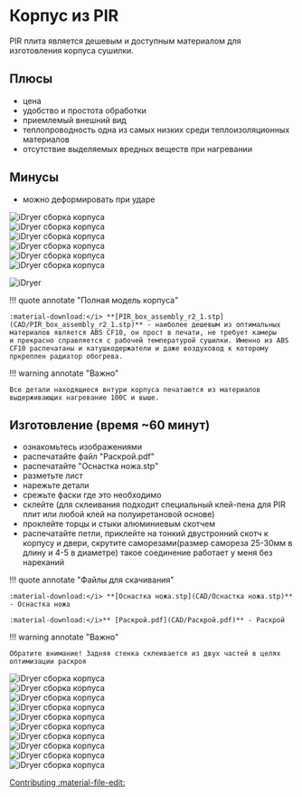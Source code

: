 # Корпус из PIR

PIR плита является дешевым и доступным материалом для изготовления корпуса сушилки. 
## Плюсы
- цена
- удобство и простота обработки
- приемлемый внешний вид
- теплопроводность одна из самых низких среди теплоизоляционных материалов
- отсутствие выделяемых вредных веществ при нагревании


## Минусы
- можно деформировать при ударе 

<div class="image-container">
  <div class="custom-image">
    <img src="https://raw.githubusercontent.com/pavluchenkor/iDryerProject/main/iDryer%20v2/Hardware/PIR%20Box/img/box1.jpg" alt="iDryer сборка корпуса">
  </div>
  <div class="custom-image">
    <img src="https://raw.githubusercontent.com/pavluchenkor/iDryerProject/main/iDryer%20v2/Hardware/PIR%20Box/img/box2.jpg" alt="iDryer сборка корпуса">
  </div>
</div>

<div class="image-container">
  <div class="custom-image">
    <img src="https://raw.githubusercontent.com/pavluchenkor/iDryerProject/main/iDryer%20v2/Hardware/PIR%20Box/img/box3.jpg" alt="iDryer сборка корпуса">
  </div>
  <div class="custom-image">
    <img src="https://raw.githubusercontent.com/pavluchenkor/iDryerProject/main/iDryer%20v2/Hardware/PIR%20Box/img/box4.jpg" alt="iDryer сборка корпуса">
  </div>
</div>

<div class="image-container">
  <div class="custom-image">
    <img src="https://raw.githubusercontent.com/pavluchenkor/iDryerProject/main/iDryer%20v2/Hardware/PIR%20Box/img/box5.jpg" alt="iDryer сборка корпуса">
  </div>
  <div class="custom-image">
    <img src="https://raw.githubusercontent.com/pavluchenkor/iDryerProject/main/iDryer%20v2/Hardware/PIR%20Box/img/box6.jpg" alt="iDryer сборка корпуса">
  </div>
</div>
<!-- 

<!-- ![Разметка](https://raw.githubusercontent.com/pavluchenkor/iDryerProject/main/iDryer%20v2/Hardware/PIR%20Box/img/box1.jpg)
![Разметка](https://raw.githubusercontent.com/pavluchenkor/iDryerProject/main/iDryer%20v2/Hardware/PIR%20Box/img/box2.jpg)
![Разметка](https://raw.githubusercontent.com/pavluchenkor/iDryerProject/main/iDryer%20v2/Hardware/PIR%20Box/img/box3.jpg)
![Разметка](https://raw.githubusercontent.com/pavluchenkor/iDryerProject/main/iDryer%20v2/Hardware/PIR%20Box/img/box4.jpg)
![Разметка](https://raw.githubusercontent.com/pavluchenkor/iDryerProject/main/iDryer%20v2/Hardware/PIR%20Box/img/box5.jpg)
![Разметка](https://raw.githubusercontent.com/pavluchenkor/iDryerProject/main/iDryer%20v2/Hardware/PIR%20Box/img/box6.jpg) -->
![iDryer](https://raw.githubusercontent.com/pavluchenkor/iDryerProject/main/iDryer%20v2/Hardware/PIR%20Box/img/iDryer2_1.jpg)

!!! quote annotate "Полная модель корпуса"

    :material-download:</i> **[PIR_box_assembly_r2_1.stp](CAD/PIR_box_assembly_r2_1.stp)** - наиболее дешевым из оптимальных материалов является ABS CF10, он прост в печати, не требует камеры
    и прекрасно справляется с рабочей температурой сушилки. Именно из ABS CF10 распечатаны и катушкодержатели и даже воздуховод к которому пркреплен радиатор обогрева.

!!! warning annotate "Важно"

    Все детали находящиеся внтури корпуса печатаются из материалов выдерживающих нагревание 100С и выше.

## Изготовление (время ~60 минут)
- ознакомьтесь изображениями
- распечатайте файл "Раскрой.pdf"
- распечатайте "Оснастка ножа.stp" 
- разметьте лист
- нарежьте детали
- срежьте фаски где это необходимо
- склейте (для склеивания подходит специальный клей-пена для PIR плит или любой клей на полуиретановой основе)
- проклейте торцы и стыки алюминиевым скотчем
- распечатайте петли, приклейте на тонкий двустронний скотч к корпусу и двери, скрутите саморезами(размер самореза 25-30мм в длину и 4-5 в диаметре) такое соединение работает у меня без нареканий

!!! quote annotate "Файлы для скачивания"

    :material-download:</i> **[Оснастка ножа.stp](CAD/Оснастка ножа.stp)** - Оснастка ножа
    
    :material-download:</i>** [Раскрой.pdf](CAD/Раскрой.pdf)** - Раскрой

!!! warning annotate "Важно"

    Обратите внимание! Задняя стенка склеивается из двух частей в целях оптимизации раскроя

<div class="image-container">
  <div class="custom-image">
    <img src="https://raw.githubusercontent.com/pavluchenkor/iDryerProject/main/iDryer%20v2/Hardware/PIR%20Box/img/IMG_8843-web.jpeg" alt="iDryer сборка корпуса">
  </div>
  <div class="custom-image">
    <img src="https://raw.githubusercontent.com/pavluchenkor/iDryerProject/main/iDryer%20v2/Hardware/PIR%20Box/img/IMG_8839-web.jpeg" alt="iDryer сборка корпуса">
  </div>
</div>

<div class="image-container">
  <div class="custom-image">
    <img src="https://raw.githubusercontent.com/pavluchenkor/iDryerProject/main/iDryer%20v2/Hardware/PIR%20Box/img/IMG_8844-web.jpeg" alt="iDryer сборка корпуса">
  </div>
  <div class="custom-image">
    <img src="https://raw.githubusercontent.com/pavluchenkor/iDryerProject/main/iDryer%20v2/Hardware/PIR%20Box/img/IMG_8845-web.jpeg" alt="iDryer сборка корпуса">
  </div>
</div>

<div class="image-container">
  <div class="custom-image">
    <img src="https://raw.githubusercontent.com/pavluchenkor/iDryerProject/main/iDryer%20v2/Hardware/PIR%20Box/img/IMG_8846-web.jpeg" alt="iDryer сборка корпуса">
  </div>
  <div class="custom-image">
    <img src="https://raw.githubusercontent.com/pavluchenkor/iDryerProject/main/iDryer%20v2/Hardware/PIR%20Box/img/IMG_8847-web.jpeg" alt="iDryer сборка корпуса">
  </div>
</div>

<div class="image-container">
  <div class="custom-image">
    <img src="https://raw.githubusercontent.com/pavluchenkor/iDryerProject/main/iDryer%20v2/Hardware/PIR%20Box/img/IMG_8848-web.jpeg" alt="iDryer сборка корпуса">
  </div>
  <div class="custom-image">
    <img src="https://raw.githubusercontent.com/pavluchenkor/iDryerProject/main/iDryer%20v2/Hardware/PIR%20Box/img/IMG_8841-web.jpeg" alt="iDryer сборка корпуса">
  </div>
</div>

<div class="image-container">
  <div class="custom-image">
    <img src="https://raw.githubusercontent.com/pavluchenkor/iDryerProject/main/iDryer%20v2/Hardware/PIR%20Box/img/IMG_8840-web.jpeg" alt="iDryer сборка корпуса">
  </div>
  <div class="custom-image">
    <img src="https://raw.githubusercontent.com/pavluchenkor/iDryerProject/main/iDryer%20v2/Hardware/PIR%20Box/img/IMG_8841-web.jpeg" alt="iDryer сборка корпуса">
  </div>
</div>

<!-- ![Разметка](https://raw.githubusercontent.com/pavluchenkor/iDryerProject/main/iDryer%20v2/Hardware/PIR%20Box/img/IMG_8843-web.jpeg){.img-padding}

![Нож для резки](https://raw.githubusercontent.com/pavluchenkor/iDryerProject/main/iDryer%20v2/Hardware/PIR%20Box/img/IMG_8839-web.jpeg){.img-padding}

![Нарезка](https://raw.githubusercontent.com/pavluchenkor/iDryerProject/main/iDryer%20v2/Hardware/PIR%20Box/img/IMG_8844-web.jpeg){.img-padding}

![Подрезка углов](https://raw.githubusercontent.com/pavluchenkor/iDryerProject/main/iDryer%20v2/Hardware/PIR%20Box/img/IMG_8845-web.jpeg){.img-padding}

![Склеивание](https://raw.githubusercontent.com/pavluchenkor/iDryerProject/main/iDryer%20v2/Hardware/PIR%20Box/img/IMG_8846-web.jpeg){.img-padding}

![Готовый корпус](https://raw.githubusercontent.com/pavluchenkor/iDryerProject/main/iDryer%20v2/Hardware/PIR%20Box/img/IMG_8847-web.jpeg){.img-padding} -->

<!-- ![Готовый корпус](https://raw.githubusercontent.com/pavluchenkor/iDryerProject/main/iDryer%20v2/Hardware/PIR%20Box/img/IMG_8848-web.jpeg){.img-padding}

![Петля](https://raw.githubusercontent.com/pavluchenkor/iDryerProject/main/iDryer%20v2/Hardware/PIR%20Box/img/IMG_8841-web.jpeg){.img-padding}

![Петля](https://raw.githubusercontent.com/pavluchenkor/iDryerProject/main/iDryer%20v2/Hardware/PIR%20Box/img/IMG_8840-web.jpeg){.img-padding} -->

[Contributing :material-file-edit:](https://github.com/pavluchenkor/iDryerProject/tree/main/iDryer%20v2/Hardware/PIR%20Box) 
